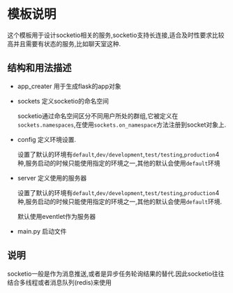 # 模板说明

这个模板用于设计socketio相关的服务,socketio支持长连接,适合及时性要求比较高并且需要有状态的服务,比如聊天室这种.

## 结构和用法描述

+ app_creater 用于生成flask的app对象

+ sockets 定义socketio的命名空间

    socketio通过命名空间区分不同用户所处的群组,它被定义在`sockets.namespaces`,在使用`sockets.on_namespace`方法注册到socket对象上.
    

+ config 定义环境设置.

    设置了默认的环境有`default`,`dev/development`,`test/testing`,`production`4种,服务启动的时候只能使用指定的环境之一,其他的默认会使用`default`环境

+ server 定义使用的服务器

    设置了默认的环境有`default`,`dev/development`,`test/testing`,`production`4种,服务启动的时候只能使用指定的环境之一,其他的默认会使用`default`环境.

    默认使用eventlet作为服务器

+ main.py 启动文件

## 说明

socketio一般是作为消息推送,或者是异步任务轮询结果的替代.因此socketio往往结合多线程或者消息队列(redis)来使用
